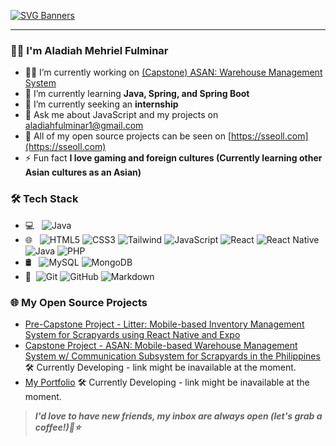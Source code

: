 [![SVG Banners](https://svg-banners.vercel.app/api?type=rainbow&text1=I'm%16Aladiah%16A%16Full%16Stack%16&width=800&height=400)](https://github.com/Akshay090/svg-banners)
<hr></hr>

### 👨‍💻 I'm Aladiah Mehriel Fulminar

- 👨‍💻 I’m currently working on [(Capstone) ASAN: Warehouse Management System](https://github.com/reiuu23/litter)
- 🌱 I’m currently learning **Java, Spring, and Spring Boot**
- 🤝 I’m currently seeking an **internship**
- 💬 Ask me about JavaScript and my projects on [aladiahfulminar1@gmail.com](mailto:aladiahfulminar1@gmail.com)
- 🔭 All of my open source projects can be seen on [https://sseoll.com](https://sseoll.com)
- ⚡ Fun fact **I love gaming and foreign cultures (Currently learning other Asian cultures as an Asian)**

### 🛠 Tech Stack

- 💻 &#160; ![Java](https://img.shields.io/badge/Java-ED8B00?style=for-the-badge&logo=openjdk&logoColor=white)
- 🌐 &#160; ![HTML5](https://img.shields.io/badge/HTML5-E34F26?style=for-the-badge&logo=html5&logoColor=white)
![CSS3](https://img.shields.io/badge/CSS3-1572B6?style=for-the-badge&logo=css3&logoColor=white)
![Tailwind](https://img.shields.io/badge/Tailwind_CSS-38B2AC?style=for-the-badge&logo=tailwind-css&logoColor=white)
![JavaScript](https://img.shields.io/badge/JavaScript-F7DF1E?style=for-the-badge&logo=JavaScript&logoColor=white)
![React](https://img.shields.io/badge/React-20232A?style=for-the-badge&logo=react&logoColor=61DAFB)
![React Native](https://img.shields.io/badge/React_Native-20232A?style=for-the-badge&logo=react&logoColor=61DAFB)
![Java](https://img.shields.io/badge/Java-ED8B00?style=for-the-badge&logo=openjdk&logoColor=white)
![PHP](https://img.shields.io/badge/PHP-777BB4?style=for-the-badge&logo=php&logoColor=white)
- 🛢 &#160; ![MySQL](https://img.shields.io/badge/-MySQL-333333?style=flat&logo=mysql)
![MongoDB](https://img.shields.io/badge/-MongoDB-333333?style=flat&logo=mongodb)
- 🔧 &#160;![Git](https://img.shields.io/badge/-Git-333333?style=flat&logo=git)
![GitHub](https://img.shields.io/badge/-GitHub-333333?style=flat&logo=github)
![Markdown](https://img.shields.io/badge/-Markdown-333333?style=flat&logo=markdown)

### 🌐 My Open Source Projects
- [Pre-Capstone Project - Litter: Mobile-based Inventory Management System for Scrapyards using React Native and Expo](https://github.com/reimnjoo/litterapp)
- [Capstone Project - ASAN: Mobile-based Warehouse Management System w/ Communication Subsystem for Scrapyards in the Philippines](https://github.com/reiuu23/litter) 🛠 Currently Developing - link might be inavailable at the moment.
- [My Portfolio](https://github.com/reimnjoo/reimjoo-portfolio/) 🛠 Currently Developing - link might be inavailable at the moment.

> ***I'd love to have new friends, my inbox are always open (let's grab a coffee!)🤝⭐️***

